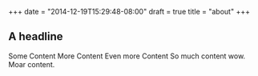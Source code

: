 +++
date = "2014-12-19T15:29:48-08:00"
draft = true
title = "about"
+++

## A headline

Some Content
More Content
Even more Content
So much content wow.
Moar content.

